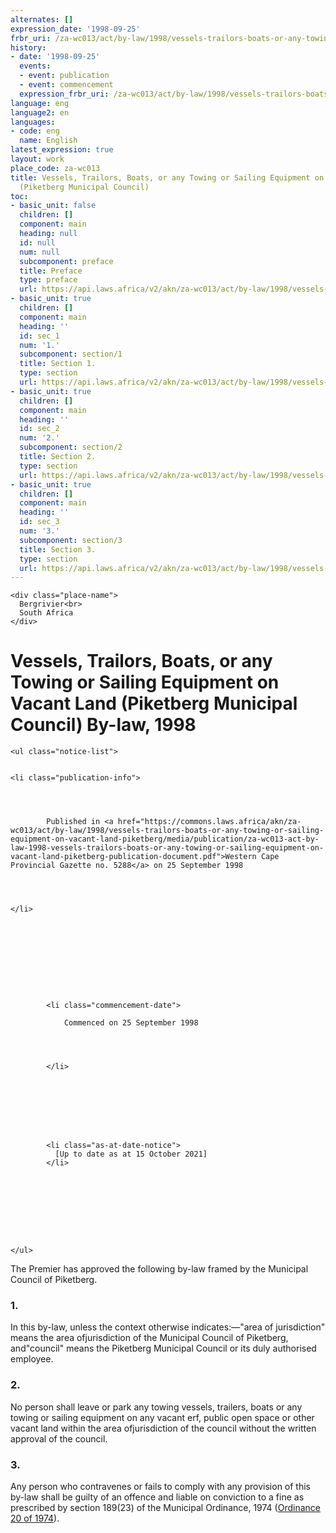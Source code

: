 ```yaml
---
alternates: []
expression_date: '1998-09-25'
frbr_uri: /za-wc013/act/by-law/1998/vessels-trailors-boats-or-any-towing-or-sailing-equipment-on-vacant-land-piketberg
history:
- date: '1998-09-25'
  events:
  - event: publication
  - event: commencement
  expression_frbr_uri: /za-wc013/act/by-law/1998/vessels-trailors-boats-or-any-towing-or-sailing-equipment-on-vacant-land-piketberg/eng@1998-09-25
language: eng
language2: en
languages:
- code: eng
  name: English
latest_expression: true
layout: work
place_code: za-wc013
title: Vessels, Trailors, Boats, or any Towing or Sailing Equipment on Vacant Land
  (Piketberg Municipal Council)
toc:
- basic_unit: false
  children: []
  component: main
  heading: null
  id: null
  num: null
  subcomponent: preface
  title: Preface
  type: preface
  url: https://api.laws.africa/v2/akn/za-wc013/act/by-law/1998/vessels-trailors-boats-or-any-towing-or-sailing-equipment-on-vacant-land-piketberg/eng@1998-09-25/!main/preface
- basic_unit: true
  children: []
  component: main
  heading: ''
  id: sec_1
  num: '1.'
  subcomponent: section/1
  title: Section 1.
  type: section
  url: https://api.laws.africa/v2/akn/za-wc013/act/by-law/1998/vessels-trailors-boats-or-any-towing-or-sailing-equipment-on-vacant-land-piketberg/eng@1998-09-25/!main/section/1
- basic_unit: true
  children: []
  component: main
  heading: ''
  id: sec_2
  num: '2.'
  subcomponent: section/2
  title: Section 2.
  type: section
  url: https://api.laws.africa/v2/akn/za-wc013/act/by-law/1998/vessels-trailors-boats-or-any-towing-or-sailing-equipment-on-vacant-land-piketberg/eng@1998-09-25/!main/section/2
- basic_unit: true
  children: []
  component: main
  heading: ''
  id: sec_3
  num: '3.'
  subcomponent: section/3
  title: Section 3.
  type: section
  url: https://api.laws.africa/v2/akn/za-wc013/act/by-law/1998/vessels-trailors-boats-or-any-towing-or-sailing-equipment-on-vacant-land-piketberg/eng@1998-09-25/!main/section/3
---
```


<div>



  


<div class="coverpage">
  

  
    <div class="place-name">
      Bergrivier<br>
      South Africa
    </div>
  

  
    
  

  
  <h1>
    Vessels, Trailors, Boats, or any Towing or Sailing Equipment on Vacant Land (Piketberg Municipal Council) By-law,
    1998
  </h1>


  
    
      
    
  

  
    <ul class="notice-list">
      
  
    <li class="publication-info">
      
        
        
          
            Published in <a href="https://commons.laws.africa/akn/za-wc013/act/by-law/1998/vessels-trailors-boats-or-any-towing-or-sailing-equipment-on-vacant-land-piketberg/media/publication/za-wc013-act-by-law-1998-vessels-trailors-boats-or-any-towing-or-sailing-equipment-on-vacant-land-piketberg-publication-document.pdf">Western Cape Provincial Gazette no. 5288</a> on 25 September 1998
          
        

      
    </li>
  


      
        
      

      
        
          
            <li class="commencement-date">
              
                Commenced on 25 September 1998
              
              
                
              
            </li>
          
          
        
      

      
        
          
            <li class="as-at-date-notice">
              [Up to date as at 15 October 2021]
            </li>
          
        
      

      
        
        
        
      
    </ul>
  

  
    



  
</div>







<span class="akn-akomaNtoso"><article class="akn-act" data-contains="originalVersion" data-name="act"><section class="akn-preface" id="preface"><span class="akn-p">The Premier has approved the following by-law framed by the Municipal Council of Piketberg.</span></section><span class="akn-body"><section class="akn-section" id="sec_1" data-eId="sec_1"><h3>1. </h3>
<span class="akn-hcontainer" id="sec_1__hcontainer_1" data-eId="sec_1__hcontainer_1" data-name="hcontainer"><span class="akn-content"><span class="akn-p">In this by-law, unless the context otherwise indicates:—</span><span class="akn-p">"area of jurisdiction" means the area ofjurisdiction of the Municipal Council of Piketberg, and</span><span class="akn-p">"council" means the Piketberg Municipal Council or its duly authorised employee.</span></span></span></section><section class="akn-section" id="sec_2" data-eId="sec_2"><h3>2. </h3>
<span class="akn-hcontainer" id="sec_2__hcontainer_1" data-eId="sec_2__hcontainer_1" data-name="hcontainer"><span class="akn-content"><span class="akn-p">No person shall leave or park any towing vessels, trailers, boats or any towing or sailing equipment on any vacant erf, public open space or other vacant land within the area ofjurisdiction of the council without the written approval of the council.</span></span></span></section><section class="akn-section" id="sec_3" data-eId="sec_3"><h3>3. </h3>
<span class="akn-hcontainer" id="sec_3__hcontainer_1" data-eId="sec_3__hcontainer_1" data-name="hcontainer"><span class="akn-content"><span class="akn-p">Any person who contravenes or fails to comply with any provision of this by-law shall be guilty of an offence and liable on conviction to a fine as prescribed by section 189(23) of the Municipal Ordinance, 1974 (<a class="akn-ref" data-href="/za-wc013/act/ord/1974/20" href="https://edit.laws.africa/resolver/resolve/akn/za-wc013/act/ord/1974/20">Ordinance 20 of 1974</a>).</span></span></span></section></span></article></span>





</div>